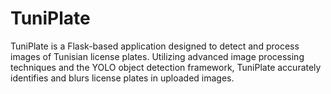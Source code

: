 # TuniPlate
TuniPlate is a Flask-based application designed to detect and process images of Tunisian license plates. Utilizing advanced image processing techniques and the YOLO object detection framework, TuniPlate accurately identifies and blurs license plates in uploaded images.
